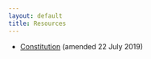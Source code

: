 ```yaml
---
layout: default
title: Resources
---
```

* [Constitution](/assets/2019-07-22-constitution.pdf) (amended 22 July 2019)
